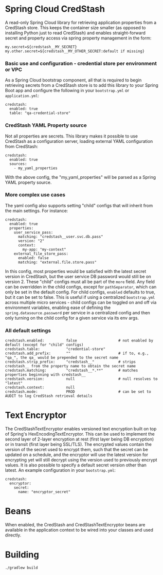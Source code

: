 # Spring Cloud CredStash
A read-only Spring Cloud library for retrieving application
 properties from a CredStash store. This keeps the container size smaller 
 (as opposed to installing Python just to read CredStash) and enables straight-forward secret and property 
 access via spring property management in the form:
 
    my.secret=${credstash__MY_SECRET}
    my.other.secret=${credstash__MY_OTHER_SECRET:default if missing}

### Basic use and configuration - credential store per environment or VPC
As a Spring Cloud bootstrap component, all that is required to begin retrieving
secrets from a CredStash store is to add this library to your Spring Boot app and
configure the following in your `bootstrap.yml` or `application.yml`:

    credstash:
      enabled: true
      table: "qa-credential-store"
      
### CredStash YAML Property source
Not all properties are secrets. This library makes it possible to use CredStash as a configuration server,
loading external YAML configuration from CredStash:

    credstash:
      enabled: true
      sources:
        - my_yaml_properties
        
With the above config, the "my_yaml_properties" will be parsed as a Spring YAML property source.

### More complex use cases
The yaml config also supports setting "child" configs that will inherit from the main settings. For instance:

    credstash:
      enabled: true
      properties:
        user_service_pass:
          matching: "credstash__user.svc.db.pass"
          version: "2"
          context:
            my-app: "my-context"
        external_file_store_pass:
          enabled: false
          matching: "external.file.store.pass"

In this config, most properties would be satisfied with the latest secret version in CredStash, but
the user service DB password would still be on version 2. These "child" configs must all be part of the `more` field.
Any field can be overridden in the child configs, except for `pathSeparator`, which can only be set in 
the default config. For child configs, `enabled` defaults to true, but it can be set to false. This is useful
if using a centralized `bootstrap.yml` across multiple micro services - child configs can be toggled on and
off via environment variables, enabling ease of defining the `spring.datasource.password` per service in
a centralized config and then only turning on the child config for a given service via its env args.

### All default settings

    credstash.enabled:          false                   # not enabled by default (except for "child" configs)
    credstash.table:            "credential-store"
    credstash.add_prefix:       ""                      # if to, e.g., "qa_", the qa_ would be prepended to the secret name
    credstash.strip_prefix:     "credstash__"           # strips credstash__ from the property name to obtain the secret name
    credstash.matching:         "credstash__*.**"       # matches properties beginning with credstash__
    credstash.version:          null                    # null resolves to "latest"
    credstash.context:          null
    credstash.mode:             PROD                    # can be set to AUDIT to log CredStash retrieval details

# Text Encryptor

The CredStashTextEncryptor enables versioned text encryption built on top of Spring's HexEncodingTextEncryptor.
This can be used to implement the second layer of 2-layer encryption at rest (first layer being DB encryption) 
or in transit (first layer being SSL/TLS). The encrypted values contain the version of the secret used to encrypt them, 
such that the secret can be updated on a schedule, and the encryptor will use the latest version for encrypting yet 
will still decrypt using the version used to previously encrypt values. It is also possible to specify a default 
secret version other than latest. An example configuration in your `bootstrap.yml`:

    credstash:
      encryptor:
        secret:
          name: "encryptor_secret"
          
# Beans

When enabled, the CredStash and CredStashTextEncryptor beans are available in the application context to be wired
into your classes and used directly.

# Building

    ./gradlew build